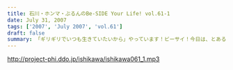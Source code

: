 ```yaml
---
title: 石川・ホンマ・ぶるんのBe-SIDE Your Life! vol.61-1
date: July 31, 2007
tags: ['2007', 'July 2007', 'vol.61']
draft: false
summary: 「ギリギリでいつも生きていたいから」やっています！ビーサイ！今日は、とある理由で１２時には全員集合が実現するという奇跡のもとによる収録となりました。↑理由は三本目を聴いてくださいな！NAMAE
---
```


http://project-phi.ddo.jp/ishikawa/ishikawa061_1.mp3